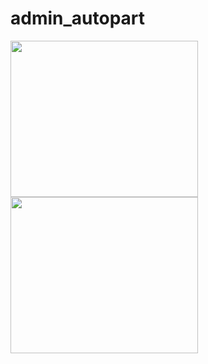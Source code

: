 # admin_autopart
<img src="https://user-images.githubusercontent.com/57476440/220115357-a7cb292e-10aa-43d3-9754-85e92ce3603d.PNG" width="300" height="250">
<img src="https://user-images.githubusercontent.com/57476440/220115967-e45b1624-0cad-4e40-8753-4ef65899acef.PNG" width="300" height="250">

